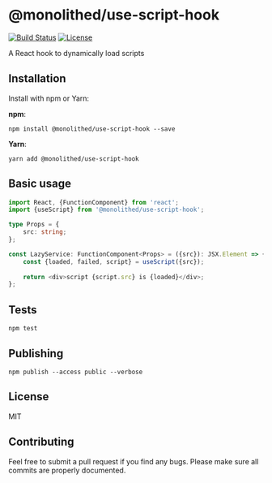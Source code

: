 # @monolithed/use-script-hook

[![Build Status](https://travis-ci.org/monolithed/use-script-hook.png)](https://travis-ci.org/monolithed/use-script-hook)
[![License](https://img.shields.io/badge/license-MIT-brightgreen.svg)](LICENSE.txt)

A React hook to dynamically load scripts

## Installation

Install with npm or Yarn:

**npm**:

```
npm install @monolithed/use-script-hook --save
```

**Yarn**:

```
yarn add @monolithed/use-script-hook
```

## Basic usage

```typescript
import React, {FunctionComponent} from 'react';
import {useScript} from '@monolithed/use-script-hook';

type Props = {
    src: string;
};

const LazyService: FunctionComponent<Props> = ({src}): JSX.Element => {
    const {loaded, failed, script} = useScript({src});
   
    return <div>script {script.src} is {loaded}</div>;
};
```

## Tests

```
npm test
```

## Publishing

```
npm publish --access public --verbose
```

## License

MIT

## Contributing
   
Feel free to submit a pull request if you find any bugs. 
Please make sure all commits are properly documented.
